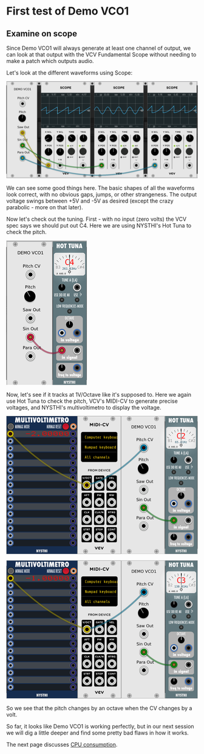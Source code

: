 # First test of Demo VCO1

## Examine on scope

Since Demo VCO1 will always generate at least one channel of output, we can look at that output with the VCV Fundamental Scope without needing to make a patch which outputs audio.

Let's look at the different waveforms using Scope:

![Demo VCO1 Waveforms](./scopes.png)

We can see some good things here. The basic shapes of all the waveforms look correct, with no obvious gaps, jumps, or other strangeness. The output voltage swings between +5V and -5V as desired (except the crazy parabolic - more on that later).

Now let's check out the tuning. First - with no input (zero volts) the VCV spec says we should put out C4. Here we are using NYSTHI's Hot Tuna to check the pitch.

![Initial Tuning](./tuner-1.png)

Now, let's see if it tracks at 1V/Octave like it's supposed to. Here we again use Hot Tuna to check the pitch, VCV's MIDI-CV to generate precise voltages, and NYSTHI's multivoltimetro to display the voltage.

![Negative 2 volts](./tuner-c2.png)

![Negative 1 volt](./tuner-c3.png)

So we see that the pitch changes by an octave when the CV changes by a volt.

So far, it looks like Demo VCO1 is working perfectly, but in our next session we will dig a little deeper and find some pretty bad flaws in how it works.

The next page discusses [CPU consumption](./vco1-cpu.md).
